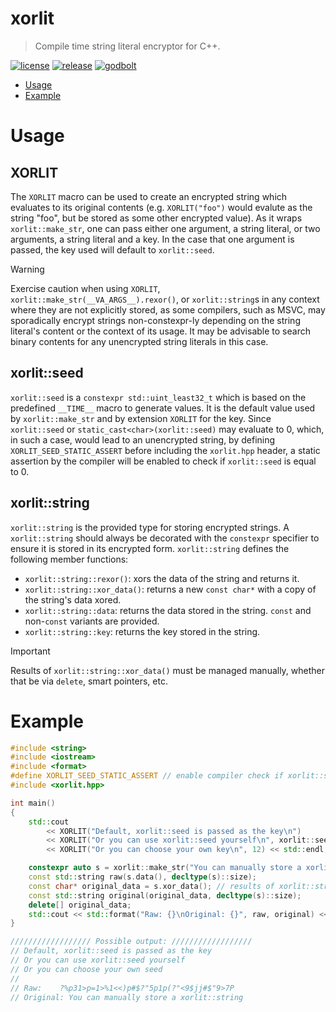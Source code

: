 # xorlit
> Compile time string literal encryptor for C++.

[![license][badge.license]][license]
[![release][badge.release]][release]
[![godbolt][badge.godbolt]][godbolt]

[badge.license]: https://img.shields.io/badge/license-mit-green.svg
[license]: https://github.com/igozdev/xorlit/blob/main/LICENSE
[badge.release]: https://img.shields.io/github/release/igozdev/xorlit.svg
[release]: https://github.com/igozdev/xorlit/releases/latest
[badge.godbolt]: https://img.shields.io/badge/try_it-on_godbolt-indigo.svg
[godbolt]: https://godbolt.org/z/Ksd36MMo7

* [Usage](#usage)
* [Example](#example)

# Usage
## XORLIT
The `XORLIT` macro can be used to create an encrypted string which evaluates to its original contents (e.g. `XORLIT("foo")` would evalute as the string "foo", but be stored as some other encrypted value). As it wraps `xorlit::make_str`, one can pass either one argument, a string literal, or two arguments, a string literal and a key. In the case that one argument is passed, the key used will default to `xorlit::seed`.
> [!WARNING]
> Exercise caution when using `XORLIT`, `xorlit::make_str(__VA_ARGS__).rexor()`, or `xorlit::string`s in any context where they are not explicitly stored, as some compilers, such as MSVC, may sporadically encrypt strings non-constexpr-ly depending on the string literal's content or the context of its usage. It may be advisable to search binary contents for any unencrypted string literals in this case.

## xorlit::seed
`xorlit::seed` is a `constexpr std::uint_least32_t` which is based on the predefined `__TIME__` macro to generate values. It is the default value used by `xorlit::make_str` and by extension `XORLIT` for the key. Since `xorlit::seed` or `static_cast<char>(xorlit::seed)` may evaluate to 0, which, in such a case, would lead to an unencrypted string, by defining `XORLIT_SEED_STATIC_ASSERT` before including the `xorlit.hpp` header, a static assertion by the compiler will be enabled to check if `xorlit::seed` is equal to 0.

## xorlit::string
`xorlit::string` is the provided type for storing encrypted strings. A `xorlit::string` should always be decorated with the `constexpr` specifier to ensure it is stored in its encrypted form. 
`xorlit::string` defines the following member functions:
* `xorlit::string::rexor()`: xors the data of the string and returns it.
* `xorlit::string::xor_data()`: returns a new `const char*` with a copy of the string's data xored.
* `xorlit::string::data`: returns the data stored in the string. `const` and non-`const` variants are provided.
* `xorlit::string::key`: returns the key stored in the string.
> [!IMPORTANT]
> Results of `xorlit::string::xor_data()` must be managed manually, whether that be via `delete`, smart pointers, etc.

# Example
```c++
#include <string>
#include <iostream>
#include <format>
#define XORLIT_SEED_STATIC_ASSERT // enable compiler check if xorlit::seed is 0
#include <xorlit.hpp>

int main()
{
    std::cout
        << XORLIT("Default, xorlit::seed is passed as the key\n")
        << XORLIT("Or you can use xorlit::seed yourself\n", xorlit::seed + __LINE__) // when passing your own seeds, you should check that they aren't 0
        << XORLIT("Or you can choose your own key\n", 12) << std::endl;

    constexpr auto s = xorlit::make_str("You can manually store a xorlit::string"); // always declare the results of xorlit::make_str constexpr
    const std::string raw(s.data(), decltype(s)::size);
    const char* original_data = s.xor_data(); // results of xorlit::string::xor_data must be manually managed, smart pointers are recommended
    const std::string original(original_data, decltype(s)::size);
    delete[] original_data;
    std::cout << std::format("Raw: {}\nOriginal: {}", raw, original) << std::endl;
}

////////////////// Possible output: //////////////////
// Default, xorlit::seed is passed as the key
// Or you can use xorlit::seed yourself
// Or you can choose your own seed
//
// Raw:    ?%p31>p=1>%1<<)p#$?"5p1p(?"<9$jj#$"9>7P
// Original: You can manually store a xorlit::string
```
